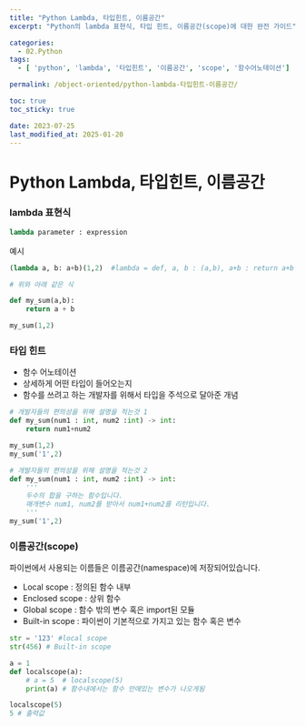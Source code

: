 ```yaml
---
title: "Python Lambda, 타입힌트, 이름공간"
excerpt: "Python의 lambda 표현식, 타입 힌트, 이름공간(scope)에 대한 완전 가이드"

categories:
  - 02.Python
tags:
  - [ 'python', 'lambda', '타입힌트', '이름공간', 'scope', '함수어노테이션']

permalink: /object-oriented/python-lambda-타입힌트-이름공간/

toc: true
toc_sticky: true

date: 2023-07-25
last_modified_at: 2025-01-20
---
```


# Python Lambda, 타입힌트, 이름공간

### lambda 표현식

```python
lambda parameter : expression
```

예시
```python
(lambda a, b: a+b)(1,2)  #lambda = def, a, b : (a,b), a+b : return a+b

# 위와 아래 같은 식

def my_sum(a,b):
    return a + b

my_sum(1,2)
```

### 타입 힌트
- 함수 어노테이션
- 상세하게 어떤 타입이 들어오는지
- 함수를 쓰려고 하는 개발자를 위해서 타입을 주석으로 달아준 개념

```python
# 개발자들의 편의성을 위해 설명을 적는것 1
def my_sum(num1 : int, num2 :int) -> int:  
    return num1+num2

my_sum(1,2)
my_sum('1',2)
```

```python
# 개발자들의 편의성을 위해 설명을 적는것 2
def my_sum(num1 : int, num2 :int) -> int:
    '''
    두수의 합을 구하는 함수입니다.
    매개변수 num1, num2를 받아서 num1+num2를 리턴입니다.  
    '''
my_sum('1',2)
```

### 이름공간(scope)
파이썬에서 사용되는 이름들은 이름공간(namespace)에 저장되어있습니다.
- Local scope : 정의된 함수 내부
- Enclosed scope : 상위 함수
- Global scope : 함수 밖의 변수 혹은 import된 모듈
- Built-in scope : 파이썬이 기본적으로 가지고 있는 함수 혹은 변수
```python
str = '123' #local scope
str(456) # Built-in scope
```
```python
a = 1
def localscope(a):
    # a = 5  # localscope(5)
    print(a) # 함수내에서는 함수 안에있는 변수가 나오게됨

localscope(5)
5 # 출력값
```
